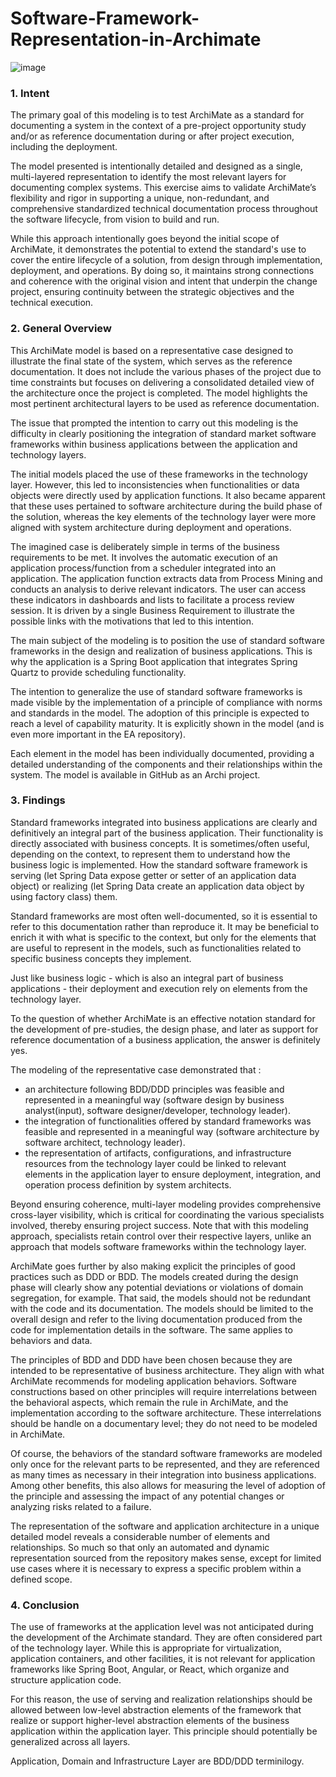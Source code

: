 # Software-Framework-Representation-in-Archimate
![image](https://github.com/user-attachments/assets/15599d49-1f4a-4120-984a-7b2b84aea5ba)

### 1. **Intent**
The primary goal of this modeling is to test ArchiMate as a standard for documenting a system in the context of a pre-project opportunity study and/or as reference documentation during or after project execution, including the deployment.

The model presented is intentionally detailed and designed as a single, multi-layered representation to identify the most relevant layers for documenting complex systems.
This exercise aims to validate ArchiMate’s flexibility and rigor in supporting a unique, non-redundant, and comprehensive standardized technical documentation process throughout the software lifecycle, from vision to build and run.

While this approach intentionally goes beyond the initial scope of ArchiMate, it demonstrates the potential to extend the standard's use to cover the entire lifecycle of a solution, from design through implementation, deployment, and operations. By doing so, it maintains strong connections and coherence with the original vision and intent that underpin the change project, ensuring continuity between the strategic objectives and the technical execution.

### 2. **General Overview**
This ArchiMate model is based on a representative case designed to illustrate the final state of the system, which serves as the reference documentation. It does not include the various phases of the project due to time constraints but focuses on delivering a consolidated detailed view of the architecture once the project is completed. The model highlights the most pertinent architectural layers to be used as reference documentation.

The issue that prompted the intention to carry out this modeling is the difficulty in clearly positioning the integration of standard market software frameworks within business applications between the application and technology layers.

The initial models placed the use of these frameworks in the technology layer. However, this led to inconsistencies when functionalities or data objects were directly used by application functions. It also became apparent that these uses pertained to software architecture during the build phase of the solution, whereas the key elements of the technology layer were more aligned with system architecture during deployment and operations.

The imagined case is deliberately simple in terms of the business requirements to be met. It involves the automatic execution of an application process/function from a scheduler integrated into an application. The application function extracts data from Process Mining and conducts an analysis to derive relevant indicators. The user can access these indicators in dashboards and lists to facilitate a process review session. It is driven by a single Business Requirement to illustrate the possible links with the motivations that led to this intention.

The main subject of the modeling is to position the use of standard software frameworks in the design and realization of business applications. This is why the application is a Spring Boot application that integrates Spring Quartz to provide scheduling functionality. 

The intention to generalize the use of standard software frameworks is made visible by the implementation of a principle of compliance with norms and standards in the model. The adoption of this principle is expected to reach a level of capability maturity. It is explicitly shown in the model (and is even more important in the EA repository).

Each element in the model has been individually documented, providing a detailed understanding of the components and their relationships within the system. The model is available in GitHub as an Archi project.

### 3. **Findings**

Standard frameworks integrated into business applications are clearly and definitively an integral part of the business application. Their functionality is directly associated with business concepts. It is sometimes/often useful, depending on the context, to represent them to understand how the business logic is implemented. How the standard software framework is serving (let Spring Data expose getter or setter of an application data object) or realizing (let Spring Data create an application data object by using factory class) them.

Standard frameworks are most often well-documented, so it is essential to refer to this documentation rather than reproduce it. It may be beneficial to enrich it with what is specific to the context, but only for the elements that are useful to represent in the models, such as functionalities related to specific business concepts they implement.

Just like business logic - which is also an integral part of business applications - their deployment and execution rely on elements from the technology layer.

To the question of whether ArchiMate is an effective notation standard for the development of pre-studies, the design phase, and later as support for reference documentation of a business application, the answer is definitely yes.

The modeling of the representative case demonstrated that : 
- an architecture following BDD/DDD principles was feasible and represented in a meaningful way (software design by business analyst(input), software designer/developer, technology leader).
- the integration of functionalities offered by standard frameworks was feasible and represented in a meaningful way (software architecture by software architect, technology leader).
- the representation of artifacts, configurations, and infrastructure resources from the technology layer could be linked to relevant elements in the application layer to ensure deployment, integration, and operation process definition by system architects.

Beyond ensuring coherence, multi-layer modeling provides comprehensive cross-layer visibility, which is critical for coordinating the various specialists involved, thereby ensuring project success. Note that with this modeling approach, specialists retain control over their respective layers, unlike an approach that models software frameworks within the technology layer.

ArchiMate goes further by also making explicit the principles of good practices such as DDD or BDD. The models created during the design phase will clearly show any potential deviations or violations of domain segregation, for example. That said, the models should not be redundant with the code and its documentation. The models should be limited to the overall design and refer to the living documentation produced from the code for implementation details in the software. The same applies to behaviors and data.

The principles of BDD and DDD have been chosen because they are intended to be representative of business architecture. They align with what ArchiMate recommends for modeling application behaviors. Software constructions based on other principles will require interrelations between the behavioral aspects, which remain the rule in ArchiMate, and the implementation according to the software architecture. These interrelations should be handle on a documentary level; they do not need to be modeled in ArchiMate.

Of course, the behaviors of the standard software frameworks are modeled only once for the relevant parts to be represented, and they are referenced as many times as necessary in their integration into business applications. Among other benefits, this also allows for measuring the level of adoption of the principle and assessing the impact of any potential changes or analyzing risks related to a failure.

The representation of the software and application architecture in a unique detailed model reveals a considerable number of elements and relationships. So much so that only an automated and dynamic representation sourced from the repository makes sense, except for limited use cases where it is necessary to express a specific problem within a defined scope. 

### 4. **Conclusion**

The use of frameworks at the application level was not anticipated during the development of the Archimate standard. They are often considered part of the technology layer. While this is appropriate for virtualization, application containers, and other facilities, it is not relevant for application frameworks like Spring Boot, Angular, or React, which organize and structure application code.

For this reason, the use of serving and realization relationships should be allowed between low-level abstraction elements of the framework that realize or support higher-level abstraction elements of the business application within the application layer. This principle should potentially be generalized across all layers.

Application, Domain and Infrastructure Layer are BDD/DDD terminilogy.
